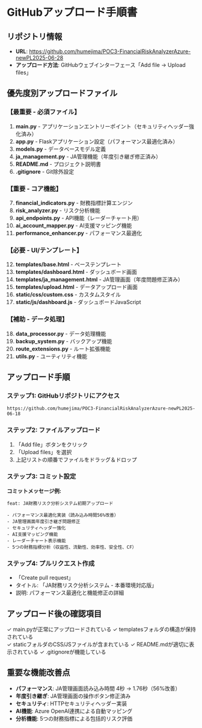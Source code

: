 # GitHubアップロード手順書

## リポジトリ情報
- **URL**: https://github.com/humejima/POC3-FinancialRiskAnalyzerAzure-newPL2025-06-28
- **アップロード方法**: GitHubウェブインターフェース「Add file → Upload files」

## 優先度別アップロードファイル

### 【最重要 - 必須ファイル】
1. **main.py** - アプリケーションエントリーポイント（セキュリティヘッダー強化済み）
2. **app.py** - Flaskアプリケーション設定（パフォーマンス最適化済み）
3. **models.py** - データベースモデル定義
4. **ja_management.py** - JA管理機能（年度引き継ぎ修正済み）
5. **README.md** - プロジェクト説明書
6. **.gitignore** - Git除外設定

### 【重要 - コア機能】
7. **financial_indicators.py** - 財務指標計算エンジン
8. **risk_analyzer.py** - リスク分析機能
9. **api_endpoints.py** - API機能（レーダーチャート用）
10. **ai_account_mapper.py** - AI支援マッピング機能
11. **performance_enhancer.py** - パフォーマンス最適化

### 【必要 - UI/テンプレート】
12. **templates/base.html** - ベーステンプレート
13. **templates/dashboard.html** - ダッシュボード画面
14. **templates/ja_management.html** - JA管理画面（年度問題修正済み）
15. **templates/upload.html** - データアップロード画面
16. **static/css/custom.css** - カスタムスタイル
17. **static/js/dashboard.js** - ダッシュボードJavaScript

### 【補助 - データ処理】
18. **data_processor.py** - データ処理機能
19. **backup_system.py** - バックアップ機能
20. **route_extensions.py** - ルート拡張機能
21. **utils.py** - ユーティリティ機能

## アップロード手順

### ステップ1: GitHubリポジトリにアクセス
```
https://github.com/humejima/POC3-FinancialRiskAnalyzerAzure-newPL2025-06-18
```

### ステップ2: ファイルアップロード
1. 「Add file」ボタンをクリック
2. 「Upload files」を選択
3. 上記リストの順番でファイルをドラッグ＆ドロップ

### ステップ3: コミット設定
**コミットメッセージ例:**
```
feat: JA財務リスク分析システム初期アップロード

- パフォーマンス最適化実装（読み込み時間56%改善）
- JA管理画面年度引き継ぎ問題修正
- セキュリティヘッダー強化
- AI支援マッピング機能
- レーダーチャート表示機能
- 5つの財務指標分析（収益性、流動性、効率性、安全性、CF）
```

### ステップ4: プルリクエスト作成
- 「Create pull request」
- タイトル: 「JA財務リスク分析システム - 本番環境対応版」
- 説明: パフォーマンス最適化と機能修正の詳細

## アップロード後の確認項目
✓ main.pyが正常にアップロードされている
✓ templatesフォルダの構造が保持されている  
✓ staticフォルダのCSS/JSファイルが含まれている
✓ README.mdが適切に表示されている
✓ .gitignoreが機能している

## 重要な機能改善点
- **パフォーマンス**: JA管理画面読み込み時間 4秒 → 1.76秒（56%改善）
- **年度引き継ぎ**: JA管理画面の操作ボタン修正済み
- **セキュリティ**: HTTPセキュリティヘッダー実装
- **AI機能**: Azure OpenAI連携による自動マッピング
- **分析機能**: 5つの財務指標による包括的リスク評価